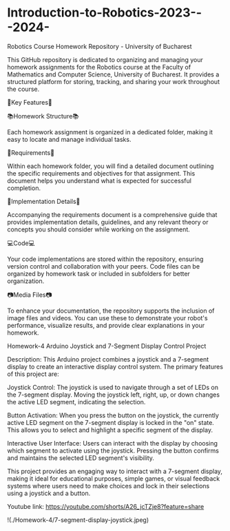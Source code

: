 # Introduction-to-Robotics-2023---2024-

Robotics Course Homework Repository - University of Bucharest

This GitHub repository is dedicated to organizing and managing your homework assignments for the Robotics course at the Faculty of Mathematics and Computer Science, University of Bucharest. It provides a structured platform for storing, tracking, and sharing your work throughout the course.

🌟Key Features🌟


📚Homework Structure📚

Each homework assignment is organized in a dedicated folder, making it easy to locate and manage individual tasks.

🎯Requirements🎯

Within each homework folder, you will find a detailed document outlining the specific requirements and objectives for that assignment. This document helps you understand what is expected for successful completion.

🧩Implementation Details🧩

Accompanying the requirements document is a comprehensive guide that provides implementation details, guidelines, and any relevant theory or concepts you should consider while working on the assignment.

💻Code💻

Your code implementations are stored within the repository, ensuring version control and collaboration with your peers. Code files can be organized by homework task or included in subfolders for better organization.

📷Media Files📷

To enhance your documentation, the repository supports the inclusion of image files and videos. You can use these to demonstrate your robot's performance, visualize results, and provide clear explanations in your homework.

Homework-4
Arduino Joystick and 7-Segment Display Control Project

Description:
This Arduino project combines a joystick and a 7-segment display to create an interactive display control system. The primary features of this project are:

Joystick Control: The joystick is used to navigate through a set of LEDs on the 7-segment display. Moving the joystick left, right, up, or down changes the active LED segment, indicating the selection.

Button Activation: When you press the button on the joystick, the currently active LED segment on the 7-segment display is locked in the "on" state. This allows you to select and highlight a specific segment of the display.

Interactive User Interface: Users can interact with the display by choosing which segment to activate using the joystick. Pressing the button confirms and maintains the selected LED segment's visibility.

This project provides an engaging way to interact with a 7-segment display, making it ideal for educational purposes, simple games, or visual feedback systems where users need to make choices and lock in their selections using a joystick and a button.

Youtube link: https://youtube.com/shorts/A26_jcTZje8?feature=share

!(./Homework-4/7-segment-display-joystick.jpeg)
